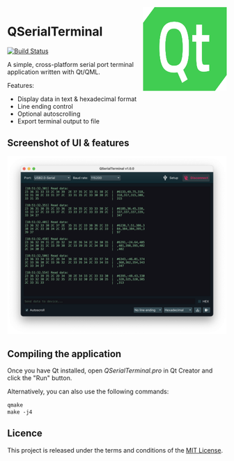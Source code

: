 <a href="#">
    <img width="192px" height="192px" src="doc/icon.svg" align="right" />
</a>

# QSerialTerminal

[![Build Status](https://github.com/alex-spataru/QSerialTerminal/workflows/Build/badge.svg)](https://github.com/alex-spataru/QSerialTerminal/actions)

A simple, cross-platform serial port terminal application written with Qt/QML.

Features:
- Display data in text & hexadecimal format
- Line ending control
- Optional autoscrolling
- Export terminal output to file

## Screenshot of UI & features

![Screenshot](doc/screenshot.png)

## Compiling the application

Once you have Qt installed, open *QSerialTerminal.pro* in Qt Creator and click the "Run" button.

Alternatively, you can also use the following commands:

	qmake
	make -j4

## Licence

This project is released under the terms and conditions of the [MIT License](LICENSE.md).
